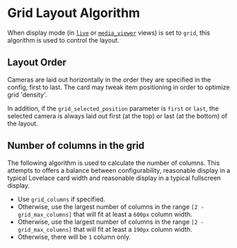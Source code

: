 # Grid Layout Algorithm

When display mode (in [`live`](live.md?id=display) or
[`media_viewer`](media-viewer.md?id=display) views) is set to `grid`, this
algorithm is used to control the layout.

## Layout Order

Cameras are laid out horizontally in the order they are specified in the config,
first to last. The card may tweak item positioning in order to optimize grid
'density'.

In addition, if the `grid_selected_position` parameter is `first` or `last`, the
selected camera is always laid out first (at the top) or last (at the bottom) of
the layout.

## Number of columns in the grid

The following algorithm is used to calculate the number of columns. This
attempts to offers a balance between configurability, reasonable display in a
typical Lovelace card width and reasonable display in a typical fullscreen
display.

- Use `grid_columns` if specified.
- Otherwise, use the largest number of columns in the range `[2 -
grid_max_columns]` that will fit at least a `600px` column width.
- Otherwise, use the largest number of columns in the range `[2 -
grid_max_columns]` that will fit at least a `190px` column width.
- Otherwise, there will be `1` column only.
